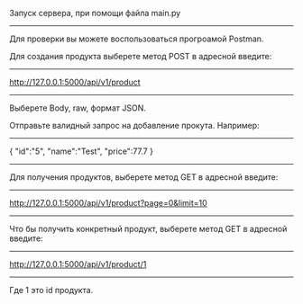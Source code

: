Запуск сервера, при помощи файла main.py
____________________________________________________
Для проверки вы можете воспользоваться прогроамой Postman.

Для создания продукта выберете метод POST в адресной введите:
____________________________________________________
http://127.0.0.1:5000/api/v1/product
____________________________________________________
Выберете Body, raw, формат JSON.

Отправьте валидный запрос на добавление прокута.
Например:
____________________________________________________
{
    "id":"5",
    "name":"Test",
    "price":77.7
}
____________________________________________________

Для получения продуктов, выберете метод GET в адресной введите:
____________________________________________________
http://127.0.0.1:5000/api/v1/product?page=0&limit=10
____________________________________________________

Что бы получить конкретный продукт, выберете метод GET в адресной введите:
____________________________________________________
http://127.0.0.1:5000/api/v1/product/1
____________________________________________________
Где 1 это id продукта.